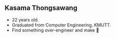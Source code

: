 ## Kasama Thongsawang

- 22 years old.
- Graduated from Computer Engineering, KMUTT.
- Find something over-engineer and make 🤯
